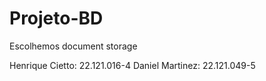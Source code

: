 # Projeto-BD
Escolhemos document storage

Henrique Cietto: 22.121.016-4
Daniel Martinez: 22.121.049-5
